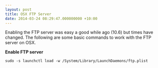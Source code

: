 ```yaml
---
layout: post
title: OSX FTP Server
date: 2014-03-24 08:29:47.000000000 +10:00
---
```

Enabling the FTP server was easy a good while ago (10.6) but times have changed. The following are some basic commands to work with the FTP server on OSX.

**Enable FTP server**

	sudo -s launchctl load -w /System/Library/LaunchDaemons/ftp.plist
